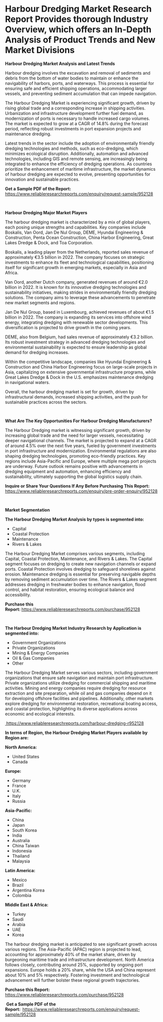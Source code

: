 <p><h1>Harbour Dredging Market Research Report Provides thorough Industry Overview, which offers an In-Depth Analysis of Product Trends and New Market Divisions</h1></p><p><strong>Harbour Dredging Market Analysis and Latest Trends</strong></p>
<p><p>Harbour dredging involves the excavation and removal of sediments and debris from the bottom of water bodies to maintain or enhance the navigability of harbors, ports, and waterways. This process is essential for ensuring safe and efficient shipping operations, accommodating larger vessels, and preventing sediment accumulation that can impede navigation. </p><p>The Harbour Dredging Market is experiencing significant growth, driven by rising global trade and a corresponding increase in shipping activities. Urbanization and infrastructure development further fuel demand, as modernization of ports is necessary to handle increased cargo volumes. The market is expected to grow at a CAGR of 14.8% during the forecast period, reflecting robust investments in port expansion projects and maintenance dredging.</p><p>Latest trends in the sector include the adoption of environmentally friendly dredging technologies and methods, such as eco-dredging, which minimizes ecological disruption. Additionally, automation and advanced technologies, including GIS and remote sensing, are increasingly being integrated to enhance the efficiency of dredging operations. As countries prioritize the enhancement of maritime infrastructure, the market dynamics of harbour dredging are expected to evolve, presenting opportunities for innovation and sustainable practices.</p></p>
<p><strong>Get a Sample PDF of the Report:&nbsp;</strong> <a href="https://www.reliableresearchreports.com/enquiry/request-sample/952128?utm_campaign=3680&utm_medium=2&utm_source=Github&utm_content=ia&utm_term=17042025&utm_id=harbour-dredging">https://www.reliableresearchreports.com/enquiry/request-sample/952128</a></p>
<p>&nbsp;</p>
<p><strong>Harbour Dredging Major Market Players</strong></p>
<p><p>The harbour dredging market is characterized by a mix of global players, each posing unique strengths and capabilities. Key companies include Boskalis, Van Oord, Jan De Nul Group, DEME, Hyundai Engineering & Construction, Penta Ocean Construction, China Harbor Engineering, Great Lakes Dredge & Dock, and Toa Corporation.</p><p>Boskalis, a leading player from the Netherlands, reported sales revenue of approximately €3.5 billion in 2022. The company focuses on strategic investments to enhance its fleet and technological capabilities, positioning itself for significant growth in emerging markets, especially in Asia and Africa.</p><p>Van Oord, another Dutch company, generated revenues of around €2.0 billion in 2022. It is known for its innovative dredging technologies and sustainability initiatives, making strides in environmentally friendly dredging solutions. The company aims to leverage these advancements to penetrate new market segments and regions.</p><p>Jan De Nul Group, based in Luxembourg, achieved revenues of about €1.5 billion in 2022. The company is expanding its services into offshore wind energy, integrating dredging with renewable sector developments. This diversification is projected to drive growth in the coming years.</p><p>DEME, also from Belgium, had sales revenue of approximately €3.2 billion. Its robust investment strategy in advanced dredging technologies and environmental sustainability is expected to ensure leadership as global demand for dredging increases.</p><p>Within the competitive landscape, companies like Hyundai Engineering & Construction and China Harbor Engineering focus on large-scale projects in Asia, capitalizing on extensive governmental infrastructure programs, while Great Lakes Dredge & Dock in the U.S. emphasizes maintenance dredging in navigational waters.</p><p>Overall, the harbour dredging market is set for growth, driven by infrastructural demands, increased shipping activities, and the push for sustainable practices across the sectors.</p></p>
<p>&nbsp;</p>
<p><strong>What Are The Key Opportunities For Harbour Dredging Manufacturers?</strong></p>
<p><p>The Harbour Dredging market is witnessing significant growth, driven by increasing global trade and the need for larger vessels, necessitating deeper navigational channels. The market is projected to expand at a CAGR of around 4.5% over the next five years, fueled by government investments in port infrastructure and modernization. Environmental regulations are also shaping dredging technologies, promoting eco-friendly practices. Key regions include Asia-Pacific and Europe, where multiple mega port projects are underway. Future outlook remains positive with advancements in dredging equipment and automation, enhancing efficiency and sustainability, ultimately supporting the global logistics supply chain.</p></p>
<p><strong>Inquire or Share Your Questions If Any Before Purchasing This Report:</strong> <a href="https://www.reliableresearchreports.com/enquiry/pre-order-enquiry/952128?utm_campaign=3680&utm_medium=2&utm_source=Github&utm_content=ia&utm_term=17042025&utm_id=harbour-dredging">https://www.reliableresearchreports.com/enquiry/pre-order-enquiry/952128</a></p>
<p>&nbsp;</p>
<p><strong>Market Segmentation</strong></p>
<p><strong>The Harbour Dredging Market Analysis by types is segmented into:</strong></p>
<p><ul><li>Capital</li><li>Coastal Protection</li><li>Maintenance</li><li>Rivers & Lakes</li></ul></p>
<p><p>The Harbour Dredging Market comprises various segments, including Capital, Coastal Protection, Maintenance, and Rivers & Lakes. The Capital segment focuses on dredging to create new navigation channels or expand ports. Coastal Protection involves dredging to safeguard shorelines against erosion. Maintenance dredging is essential for preserving navigable depths by removing sediment accumulation over time. The Rivers & Lakes segment addresses dredging in freshwater bodies to enhance navigation, flood control, and habitat restoration, ensuring ecological balance and accessibility.</p></p>
<p><strong>Purchase this Report:&nbsp;</strong><a href="https://www.reliableresearchreports.com/purchase/952128?utm_campaign=3680&utm_medium=2&utm_source=Github&utm_content=ia&utm_term=17042025&utm_id=harbour-dredging">https://www.reliableresearchreports.com/purchase/952128</a></p>
<p>&nbsp;</p>
<p><strong>The Harbour Dredging Market Industry Research by Application is segmented into:</strong></p>
<p><ul><li>Government Organizations</li><li>Private Organizations</li><li>Mining & Energy Companies</li><li>Oil & Gas Companies</li><li>Other</li></ul></p>
<p><p>The Harbour Dredging Market serves various sectors, including government organizations that ensure safe navigation and maintain port infrastructure. Private organizations utilize dredging for commercial shipping and maritime activities. Mining and energy companies require dredging for resource extraction and site preparation, while oil and gas companies depend on it for developing offshore facilities and pipelines. Additionally, other markets explore dredging for environmental restoration, recreational boating access, and coastal protection, highlighting its diverse applications across economic and ecological interests.</p></p>
<p><a href="https://www.reliableresearchreports.com/harbour-dredging-r952128?utm_campaign=3680&utm_medium=2&utm_source=Github&utm_content=ia&utm_term=17042025&utm_id=harbour-dredging">&nbsp;https://www.reliableresearchreports.com/harbour-dredging-r952128</a></p>
<p><strong>In terms of Region, the Harbour Dredging Market Players available by Region are:</strong></p>
<p>
    <p> <strong> North America: </strong>
        <ul>
            <li>United States</li>
            <li>Canada</li>
        </ul>
        </p> 
    <p> <strong> Europe: </strong>
        <ul>
            <li>Germany</li>
            <li>France</li>
            <li>U.K.</li>
            <li>Italy</li>
            <li>Russia</li>
        </ul>
        </p> 
    <p> <strong> Asia-Pacific: </strong>
        <ul>
            <li>China</li>
            <li>Japan</li>
            <li>South Korea</li>
            <li>India</li>
            <li>Australia</li>
            <li>China Taiwan</li>
            <li>Indonesia</li>
            <li>Thailand</li>
            <li>Malaysia</li>
        </ul>
        </p> 
    <p> <strong> Latin America: </strong>
        <ul>
            <li>Mexico</li>
            <li>Brazil</li>
            <li>Argentina Korea</li>
            <li>Colombia</li>
        </ul>
        </p> 
    <p> <strong> Middle East & Africa: </strong>
        <ul>
            <li>Turkey</li>
            <li>Saudi</li>
            <li>Arabia</li>
            <li>UAE</li>
            <li>Korea</li>
        </ul>
    </p>
    </p>
<p><p>The harbour dredging market is anticipated to see significant growth across various regions. The Asia-Pacific (APAC) region is projected to lead, accounting for approximately 40% of the market share, driven by burgeoning maritime trade and infrastructure development. North America follows closely, contributing around 25%, supported by ongoing port expansions. Europe holds a 20% share, while the USA and China represent about 10% and 5% respectively. Fostering investment and technological advancement will further bolster these regional growth trajectories.</p></p>
<p><strong>Purchase this Report: </strong><a href="https://www.reliableresearchreports.com/purchase/952128?utm_campaign=3680&utm_medium=2&utm_source=Github&utm_content=ia&utm_term=17042025&utm_id=harbour-dredging">https://www.reliableresearchreports.com/purchase/952128</a></p>
<p>&nbsp;<strong>Get a Sample PDF of the Report:&nbsp;&nbsp;</strong><a href="https://www.reliableresearchreports.com/enquiry/request-sample/952128?utm_campaign=3680&utm_medium=2&utm_source=Github&utm_content=ia&utm_term=17042025&utm_id=harbour-dredging">https://www.reliableresearchreports.com/enquiry/request-sample/952128</a></p>
<p><strong></strong></p>
<p><p></p><p></p><p></p></p>